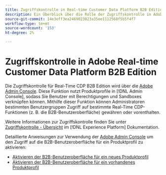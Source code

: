 ```yaml
---
title: Zugriffskontrolle in Real-time Customer Data Platform B2B Edition
description: Ein Überblick über die Rolle der Zugriffskontrolle in Adobe Real-time Customer Data Platform B2B Edition.
source-git-commit: 14e3eff3ea2469023823a35ee1112568f5b5f4f7
workflow-type: tm+mt
source-wordcount: '153'
ht-degree: 2%

---
```


# Zugriffskontrolle in Adobe Real-time Customer Data Platform B2B Edition

Die Zugriffskontrolle für Real-Time CDP B2B Edition wird über die [Adobe Admin Console](https://adminconsole.adobe.com). Diese Funktion nutzt Produktprofile in [!DNL Admin Console], sodass Sie Benutzer mit Berechtigungen und Sandboxes verknüpfen können. Mithilfe dieser Funktion können Administratoren bestimmten Benutzergruppen Zugriff auf bestimmte Real-Time CDP-Funktionen (z. B. die B2B-Benutzeroberfläche) gewähren oder vorenthalten.

Weitere Informationen zur Zugriffskontrolle finden Sie unter [Zugriffskontrolle - Übersicht](../../access-control/home.md) im [!DNL Experience Platform] Dokumentation.

Detaillierte Anweisungen zur Verwendung der [Adobe Admin Console](https://adminconsole.adobe.com) um den Zugriff auf die B2B-Benutzeroberfläche für ein Produktprofil zu aktivieren:

* [Aktivieren der B2B-Benutzeroberfläche für ein neues Produktprofil](../../access-control/ui/create-profile.md)
* [Aktivieren der B2B-Benutzeroberfläche für ein vorhandenes Produktprofil](../../access-control/ui/details-and-services.md)